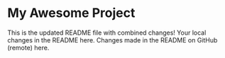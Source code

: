 # My Awesome Project
This is the updated README file with combined changes!
Your local changes in the README here.
Changes made in the README on GitHub (remote) here.
